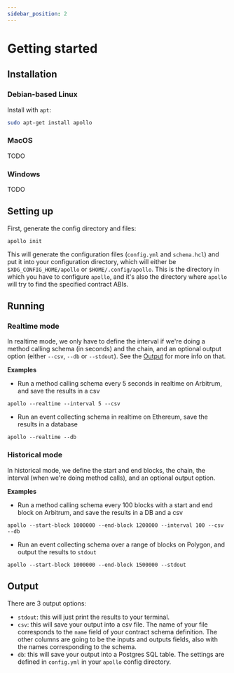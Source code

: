```yaml
---
sidebar_position: 2
---
```

# Getting started
## Installation
### Debian-based Linux
Install with `apt`:
```bash
sudo apt-get install apollo
```

### MacOS
TODO

### Windows
TODO

## Setting up
First, generate the config directory and files:
```
apollo init
```
This will generate the configuration files (`config.yml` and `schema.hcl`) and put it into your configuration
directory, which will either be `$XDG_CONFIG_HOME/apollo` or `$HOME/.config/apollo`. This is the directory
in which you have to configure `apollo`, and it's also the directory where `apollo` will try to find the specified
contract ABIs.

## Running
### Realtime mode
In realtime mode, we only have to define the interval if we're doing a method calling schema (in seconds) and the chain, 
and an optional output option (either `--csv`, `--db` or `--stdout`). See the [Output](##Output) for more info on that.

**Examples**

* Run a method calling schema every 5 seconds in realtime on Arbitrum, and save the results in a csv
```
apollo --realtime --interval 5 --csv
```
* Run an event collecting schema in realtime on Ethereum, save the results in a database
```
apollo --realtime --db
```

### Historical mode
In historical mode, we define the start and end blocks, the chain, the interval (when we're doing method calls),
and an optional output option.

**Examples**

* Run a method calling schema every 100 blocks with a start and end block on Arbitrum, and save the results in a DB and a csv
```
apollo --start-block 1000000 --end-block 1200000 --interval 100 --csv --db
```
* Run an event collecting schema over a range of blocks on Polygon, and output the results to `stdout`
```
apollo --start-block 1000000 --end-block 1500000 --stdout
```

## Output
There are 3 output options:
* `stdout`: this will just print the results to your terminal.
* `csv`: this will save your output into a csv file. The name of your file corresponds to the `name` field of your contract schema definition. The other columns are going to be the inputs and outputs fields, also with the names corresponding to the schema.
* `db`: this will save your output into a Postgres SQL table. The settings are defined in `config.yml` in your `apollo`
config directory.
